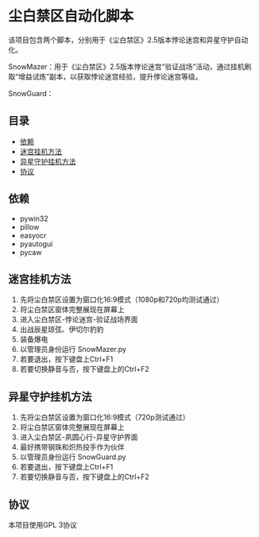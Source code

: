 # 尘白禁区自动化脚本

该项目包含两个脚本，分别用于《尘白禁区》2.5版本悖论迷宫和异星守护自动化。

SnowMazer：用于《尘白禁区》2.5版本悖论迷宫“验证战场”活动，通过挂机刷取“增益试炼”副本，以获取悖论迷宫经验，提升悖论迷宫等级。

SnowGuard：

## 目录

- [依赖](#依赖)
- [迷宫挂机方法](#迷宫挂机方法)
- [异星守护挂机方法](#异星守护挂机方法)
- [协议](#协议)

## 依赖

- pywin32
- pillow
- easyocr
- pyautogui
- pycaw

## 迷宫挂机方法

1. 先将尘白禁区设置为窗口化16:9模式（1080p和720p均测试通过）
2. 将尘白禁区窗体完整展现在屏幕上
3. 进入尘白禁区-悖论迷宫-验证战场界面
4. 出战辰星琼弦、伊切尔豹豹
5. 装备爆电
6. 以管理员身份运行 SnowMazer.py
7. 若要退出，按下键盘上Ctrl+F1
8. 若要切换静音与否，按下键盘上的Ctrl+F2

## 异星守护挂机方法

1. 先将尘白禁区设置为窗口化16:9模式（720p测试通过）
2. 将尘白禁区窗体完整展现在屏幕上
3. 进入尘白禁区-夙圆心行-异星守护界面
4. 最好携带钢珠和炽热投手作为伙伴
5. 以管理员身份运行 SnowGuard.py
6. 若要退出，按下键盘上Ctrl+F1
7. 若要切换静音与否，按下键盘上的Ctrl+F2

## 协议

本项目使用GPL 3协议
